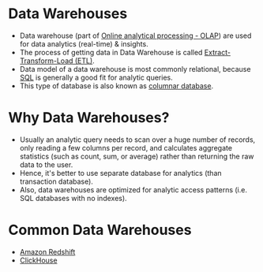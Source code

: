 # Data Warehouses
- Data warehouse (part of [Online analytical processing - OLAP](https://github.com/Anshul619/HLD-System-Designs/blob/main/1_Databases/OLTPvsOTAP.md)) are used for data analytics (real-time) & insights.
- The process of getting data in Data Warehouse is called [Extract-Transform-Load (ETL)](../../ETL.md).
- Data model of a data warehouse is most commonly relational, because [SQL](https://github.com/Anshul619/HLD-System-Designs/blob/main/1_Databases/7_SQL-Databases/Readme.md) is generally a good fit for analytic queries.
- This type of database is also known as [columnar database](https://aws.amazon.com/nosql/columnar/).

# Why Data Warehouses?
- Usually an analytic query needs to scan over a huge number of records, only reading a few columns per record, and calculates aggregate statistics (such as count, sum, or average) rather than returning the raw data to the user.
- Hence, it's better to use separate database for analytics (than transaction database).
- Also, data warehouses are optimized for analytic access patterns (i.e. SQL databases with no indexes).

# Common Data Warehouses
- [Amazon Redshift](https://github.com/Anshul619/AWS-Services/tree/main/10_BigData/DataStorage/DataWarehouses/AmazonRedshift.md)
- [ClickHouse](ClickHouse.md)
